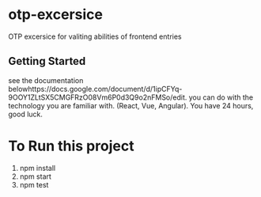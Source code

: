 # otp-excersice
OTP excersice for valiting abilities of frontend entries

## Getting Started

see the documentation belowhttps://docs.google.com/document/d/1ipCFYq-9OOY1ZLtSX5CMGFRzO08Vm6P0d3Q9o2nFMSo/edit.
you can do with the technology you are familiar with. (React, Vue, Angular).
You have 24 hours, good luck.


# To Run this project
1. npm install
2. npm start
3. npm test
